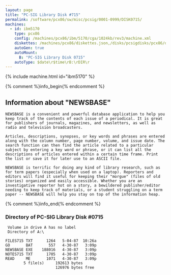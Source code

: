 ```yaml
---
layout: page
title: "PC-SIG Library Disk #715"
permalink: /software/pcx86/sw/misc/pcsig/0001-0999/DISK0715/
machines:
  - id: ibm5170
    type: pcx86
    config: /machines/pcx86/ibm/5170/cga/1024kb/rev3/machine.xml
    diskettes: /machines/pcx86/diskettes.json,/disks/pcsigdisks/pcx86/diskettes.json
    autoGen: true
    autoMount:
      B: "PC-SIG Library Disk 0715"
    autoType: $date\r$time\rB:\rDIR\r
---
```


{% include machine.html id="ibm5170" %}

{% comment %}info_begin{% endcomment %}

## Information about "NEWSBASE"

    NEWSBASE is a convenient and powerful database application to help you
    keep track of the contents of each issue of a periodical. It is great
    for publishers of journals, magazines, and newsletters, as well as
    radio and television broadcasters.
    
    Articles, descriptions, synopses, or key words and phrases are entered
    along with the column number, page number, volume, and issue date. The
    search function can then find the article related to a particular
    subject by entering a key word or phrase, or it can list all the
    descriptions of articles entered within a certain time frame. Print
    the list or save it for later use to an ASCII file.
    
    NEWSBASE is terrific for doing any kind of library research, such as
    for term papers (especially when used on a laptop). Reporters and
    editors will find it useful for keeping their "morgue" (files of old
    stories) organized and easily accessible. Whether you are an
    investigative reporter hot on a story, a bewildered publisher/editor
    needing to keep track of materials, or a student struggling on a term
    paper -- NEWSBASE will help you stay on top of the information heap.
{% comment %}info_end{% endcomment %}


### Directory of PC-SIG Library Disk #0715

     Volume in drive A has no label
     Directory of A:\

    FILES715 TXT      1264   5-04-87  10:26a
    GO       BAT       557   4-30-87   3:09p
    NEWSBASE EXE    188016   4-30-87   3:09p
    NOTES715 TXT      1705   4-30-87   3:09p
    READ     ME       1071   4-30-87   3:09p
            5 file(s)     192613 bytes
                          126976 bytes free
